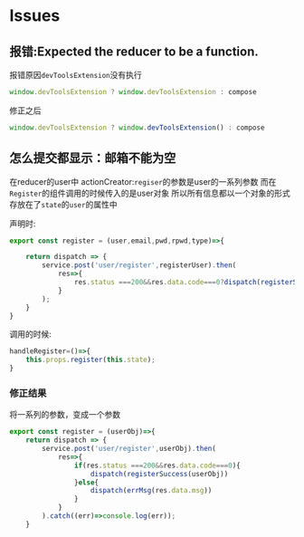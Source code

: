 # Issues

## 报错:Expected the reducer to be a function.

报错原因`devToolsExtension`没有执行

```js
window.devToolsExtension ? window.devToolsExtension : compose
```

修正之后

```js
window.devToolsExtension ? window.devToolsExtension() : compose
```

## 怎么提交都显示：邮箱不能为空

在reducer的user中 actionCreator:`regiser`的参数是user的一系列参数 而在`Register`的组件调用的时候传入的是user对象
所以所有信息都以一个对象的形式存放在了`state`的`user`的属性中

声明时:

```js
export const register = (user,email,pwd,rpwd,type)=>{

    return dispatch => {
        service.post('user/register',registerUser).then(
            res=>{
                res.status ===200&&res.data.code===0?dispatch(registerSuccess(registerUser)):dispatch(errMsg(res.data.msg))
            }
        );
    }
}
```

调用的时候:

```js
handleRegister=()=>{
    this.props.register(this.state);
}
```

### 修正结果

将一系列的参数，变成一个参数

```js
export const register = (userObj)=>{
    return dispatch => {
        service.post('user/register',userObj).then(
            res=>{
                if(res.status ===200&&res.data.code===0){
                    dispatch(registerSuccess(userObj))
                }else{
                    dispatch(errMsg(res.data.msg))
                }
            }
        ).catch((err)=>console.log(err));
    }
```